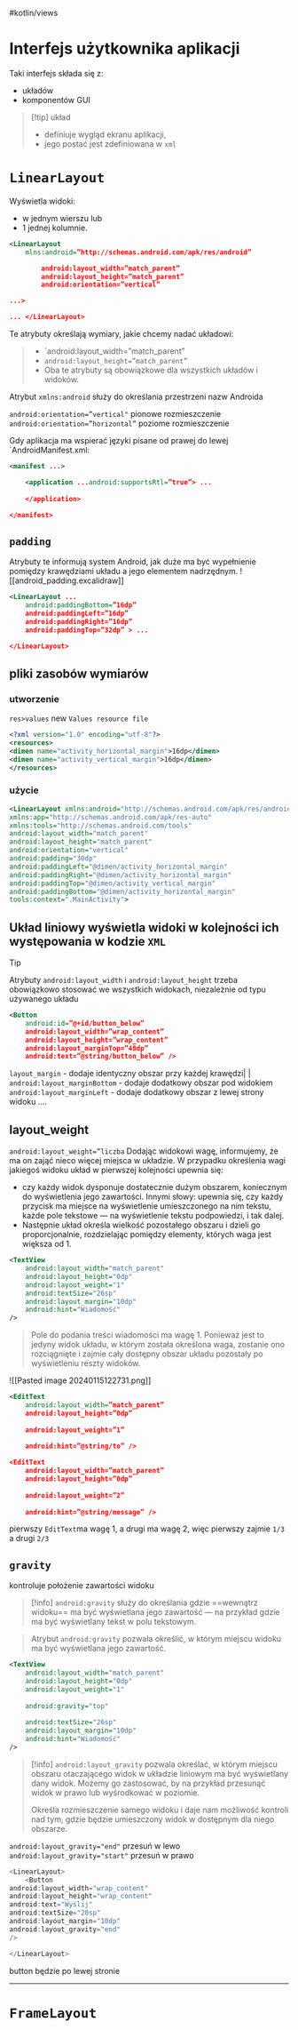 #kotlin/views 

# Interfejs użytkownika aplikacji
Taki interfejs składa się z:
- układów
- komponentów GUI

>[!tip] układ
>- definiuje wygląd ekranu aplikacji,
>- jego postać jest zdefiniowana w `xml`

# `LinearLayout`
Wyświetla widoki:
- w jednym wierszu lub
- 1 jednej kolumnie.

```xml
<LinearLayout 
	mlns:android=”http://schemas.android.com/apk/res/android”

		android:layout_width=”match_parent” 
		android:layout_height=”match_parent”
		android:orientation=”vertical”

...>

... </LinearLayout>
```

Te atrybuty określają wymiary, jakie chcemy nadać układowi:
>-  `android:layout_width=”match_parent” 
>- `android:layout_height=”match_parent”`		
>- Oba te atrybuty są obowiązkowe dla wszystkich układów i widoków.

Atrybut `xmlns:android` służy do określania przestrzeni nazw Androida

`android:orientation=”vertical"` pionowe rozmieszczenie
`android:orientation=”horizontal”` poziome rozmieszczenie

Gdy aplikacja ma wspierać języki pisane od prawej do lewej `AndroidManifest.xml:
```xml
<manifest ...>

	<application ...android:supportsRtl=”true”> ...
	
	</application>

</manifest>
```

## `padding`
Atrybuty te informują system Android, jak duże ma być wypełnienie pomiędzy krawędziami układu a jego elementem nadrzędnym.
![[android_padding.excalidraw]]
```xml
<LinearLayout ...
	android:paddingBottom=”16dp” 
	android:paddingLeft=”16dp”
	android:paddingRight=”16dp”
	android:paddingTop=”32dp” > ...

</LinearLayout>
```


## pliki zasobów wymiarów

### utworzenie
`res>values` new `Values resource file`

```xml
<?xml version="1.0" encoding="utf-8"?>  
<resources>  
<dimen name="activity_horizontal_margin">16dp</dimen>  
<dimen name="activity_vertical_margin">16dp</dimen>  
</resources>
```

### użycie
```xml
<LinearLayout xmlns:android="http://schemas.android.com/apk/res/android"  
xmlns:app="http://schemas.android.com/apk/res-auto"  
xmlns:tools="http://schemas.android.com/tools"  
android:layout_width="match_parent"  
android:layout_height="match_parent"  
android:orientation="vertical"  
android:padding="30dp"  
android:paddingLeft="@dimen/activity_horizontal_margin"  
android:paddingRight="@dimen/activity_horizontal_margin"  
android:paddingTop="@dimen/activity_vertical_margin"  
android:paddingBottom="@dimen/activity_horizontal_margin"  
tools:context=".MainActivity">
```

## Układ liniowy wyświetla widoki w kolejności ich występowania w kodzie `XML`

>[!tip]
>Atrybuty `android:layout_width` i `android:layout_height` trzeba obowiązkowo stosować we wszystkich widokach, niezależnie od typu używanego układu


```xml
<Button 
	android:id=”@+id/button_below”
	android:layout_width=”wrap_content” 
	android:layout_height=”wrap_content”
	android:layout_marginTop=”48dp”
	android:text=”@string/button_below” />
```

`layout_margin` - dodaje identyczny obszar przy każdej krawędzi\| |
`android:layout_marginBottom` - dodaje dodatkowy obszar pod widokiem
`android:layout_marginLeft` - dodaje dodatkowy obszar z lewej strony widoku
....
## layout_weight
`android:layout_weight=”liczba`
Dodając widokowi wagę, informujemy, że ma on zająć nieco więcej miejsca w układzie.
W przypadku określenia wagi jakiegoś widoku układ w pierwszej kolejności upewnia się:
- czy każdy widok dysponuje dostatecznie dużym obszarem, koniecznym do wyświetlenia jego zawartości. Innymi słowy: upewnia się, czy każdy przycisk ma miejsce na wyświetlenie umieszczonego na nim tekstu, każde pole tekstowe — na wyświetlenie tekstu podpowiedzi, i tak dalej. 
- Następnie układ określa wielkość pozostałego obszaru i dzieli go proporcjonalnie, rozdzielając pomiędzy elementy, których waga jest większa od 1.

```xml
<TextView  
	android:layout_width="match_parent"  
	android:layout_height="0dp"  
	android:layout_weight="1"  
	android:textSize="26sp"  
	android:layout_margin="10dp"  
	android:hint="Wiadomość" 
/>
```
> Pole do podania treści wiadomości ma wagę 1. 
> Ponieważ jest to jedyny widok układu, w którym została określona waga, zostanie ono rozciągnięte i zajmie cały dostępny obszar układu pozostały po wyświetleniu reszty widoków.

![[Pasted image 20240115122731.png]]

```xml
<EditText 
	android:layout_width=”match_parent”
	android:layout_height=”0dp” 
	
	android:layout_weight=”1”
	
	android:hint=”@string/to” />

<EditText 
	android:layout_width=”match_parent”
	android:layout_height=”0dp” 
	
	android:layout_weight=”2”
	
	android:hint=”@string/message” />
```
pierwszy `EditText`ma wagę 1, a drugi ma wagę 2, więc 
pierwszy zajmie `1/3` a drugi `2/3`


## `gravity`
kontroluje położenie zawartości widoku

>[!info] `android:gravity`
> służy do określania 
> gdzie ==wewnątrz widoku== ma być wyświetlana jego zawartość — na przykład gdzie ma być wyświetlany tekst w polu tekstowym.

> Atrybut `android:gravity` pozwala określić, w którym miejscu widoku ma być wyświetlana jego zawartość.
```xml
<TextView  
	android:layout_width="match_parent"  
	android:layout_height="0dp"  
	android:layout_weight="1"  
	
	android:gravity="top"  
		  
	android:textSize="26sp"  
	android:layout_margin="10dp"  
	android:hint="Wiadomość" 
/>
```

>[!info] `android:layout_gravity`
> pozwala określać, w którym miejscu obszaru otaczającego widok w układzie liniowym ma być wyświetlany dany widok. 
> Możemy go zastosować, by na przykład przesunąć widok w prawo lub wyśrodkować w poziomie.
> 
> Określa rozmieszczenie samego widoku i daje nam możliwość kontroli nad tym, gdzie będzie umieszczony widok w dostępnym dla niego obszarze.

`android:layout_gravity="end"` przesuń w lewo
`android:layout_gravity="start"` przesuń w prawo

```kotlin
<LinearLayout>
	<Button  
android:layout_width="wrap_content"  
android:layout_height="wrap_content"  
android:text="Wyślij"  
android:textSize="20sp"  
android:layout_margin="10dp"  
android:layout_gravity="end"  
/>

</LinearLayout>
```
button będzie po lewej stronie

---------
# `FrameLayout`




